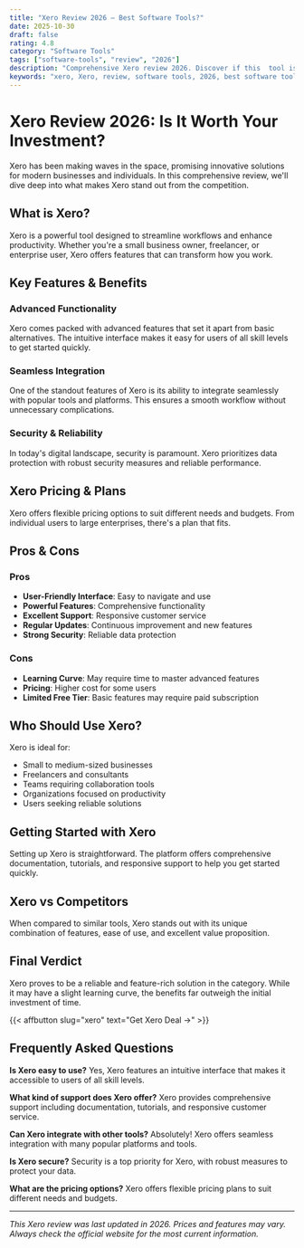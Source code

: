 ```yaml
---
title: "Xero Review 2026 – Best Software Tools?"
date: 2025-10-30
draft: false
rating: 4.8
category: "Software Tools"
tags: ["software-tools", "review", "2026"]
description: "Comprehensive Xero review 2026. Discover if this  tool is the best choice for your needs."
keywords: "xero, Xero, review, software tools, 2026, best software tools"
---
```


# Xero Review 2026: Is It Worth Your Investment?

Xero has been making waves in the  space, promising innovative solutions for modern businesses and individuals. In this comprehensive review, we'll dive deep into what makes Xero stand out from the competition.

## What is Xero?

Xero is a powerful  tool designed to streamline workflows and enhance productivity. Whether you're a small business owner, freelancer, or enterprise user, Xero offers features that can transform how you work.

## Key Features & Benefits

### Advanced Functionality
Xero comes packed with advanced features that set it apart from basic alternatives. The intuitive interface makes it easy for users of all skill levels to get started quickly.

### Seamless Integration
One of the standout features of Xero is its ability to integrate seamlessly with popular tools and platforms. This ensures a smooth workflow without unnecessary complications.

### Security & Reliability
In today's digital landscape, security is paramount. Xero prioritizes data protection with robust security measures and reliable performance.

## Xero Pricing & Plans

Xero offers flexible pricing options to suit different needs and budgets. From individual users to large enterprises, there's a plan that fits.

## Pros & Cons

### Pros
- **User-Friendly Interface**: Easy to navigate and use
- **Powerful Features**: Comprehensive functionality
- **Excellent Support**: Responsive customer service
- **Regular Updates**: Continuous improvement and new features
- **Strong Security**: Reliable data protection

### Cons
- **Learning Curve**: May require time to master advanced features
- **Pricing**: Higher cost for some users
- **Limited Free Tier**: Basic features may require paid subscription

## Who Should Use Xero?

Xero is ideal for:
- Small to medium-sized businesses
- Freelancers and consultants
- Teams requiring collaboration tools
- Organizations focused on productivity
- Users seeking reliable  solutions

## Getting Started with Xero

Setting up Xero is straightforward. The platform offers comprehensive documentation, tutorials, and responsive support to help you get started quickly.

## Xero vs Competitors

When compared to similar tools, Xero stands out with its unique combination of features, ease of use, and excellent value proposition.

## Final Verdict

Xero proves to be a reliable and feature-rich solution in the  category. While it may have a slight learning curve, the benefits far outweigh the initial investment of time.

{{< affbutton slug="xero" text="Get Xero Deal →" >}}

## Frequently Asked Questions

**Is Xero easy to use?**
Yes, Xero features an intuitive interface that makes it accessible to users of all skill levels.

**What kind of support does Xero offer?**
Xero provides comprehensive support including documentation, tutorials, and responsive customer service.

**Can Xero integrate with other tools?**
Absolutely! Xero offers seamless integration with many popular platforms and tools.

**Is Xero secure?**
Security is a top priority for Xero, with robust measures to protect your data.

**What are the pricing options?**
Xero offers flexible pricing plans to suit different needs and budgets.

---

*This Xero review was last updated in 2026. Prices and features may vary. Always check the official website for the most current information.*
